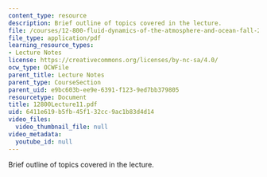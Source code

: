 ```yaml
---
content_type: resource
description: Brief outline of topics covered in the lecture.
file: /courses/12-800-fluid-dynamics-of-the-atmosphere-and-ocean-fall-2004/6411e619b5fb45f132cc9ac1b83d4d14_12800Lecture11.pdf
file_type: application/pdf
learning_resource_types:
- Lecture Notes
license: https://creativecommons.org/licenses/by-nc-sa/4.0/
ocw_type: OCWFile
parent_title: Lecture Notes
parent_type: CourseSection
parent_uid: e9bc603b-ee9e-6391-f123-9ed7bb379805
resourcetype: Document
title: 12800Lecture11.pdf
uid: 6411e619-b5fb-45f1-32cc-9ac1b83d4d14
video_files:
  video_thumbnail_file: null
video_metadata:
  youtube_id: null
---
```

Brief outline of topics covered in the lecture.